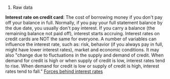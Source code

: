 1. Raw data

**Interest rate on credit card**: The cost of borrowing money if you don't pay off your balance in full. Normally, if you pay your full statement balance by the due date, you usually don't pay interest. If you carry a balance (the remaining balance not paid off), interest starts accruing. Interest rates on credit cards are NOT the same for everyone. A number of variables can influence the interest rate, such as: risk, behavior (if you always pay in full, might have lower interest rates), market and economic conditions. It may also "change due to fluctuations in the supply and demand of credit. When demand for credit is high or when supply of credit is low, interest rates tend to rise. When demand for credit is low or supply of credit is high, interest rates tend to fall." [Forces behind interest rates](https://www.investopedia.com/insights/forces-behind-interest-rates/)